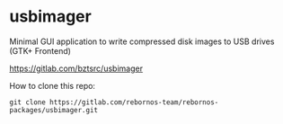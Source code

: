 # usbimager

Minimal GUI application to write compressed disk images to USB drives (GTK+ Frontend)

https://gitlab.com/bztsrc/usbimager

How to clone this repo:

```
git clone https://gitlab.com/rebornos-team/rebornos-packages/usbimager.git
```

